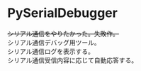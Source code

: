 # PySerialDebugger
~~シリアル通信をやりたかった。失敗作。~~  
シリアル通信デバッグ用ツール。  
シリアル通信ログを表示する。  
シリアル通信受信内容に応じて自動応答する。  
